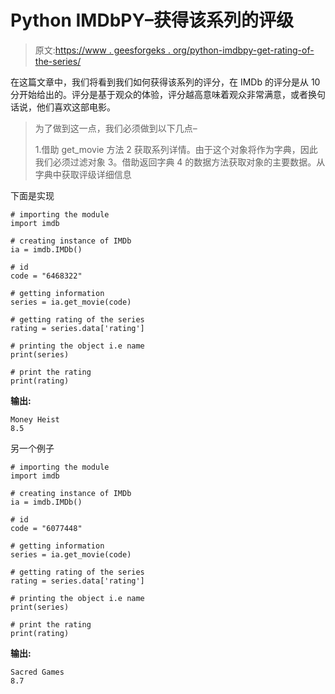 # Python IMDbPY–获得该系列的评级

> 原文:[https://www . geesforgeks . org/python-imdbpy-get-rating-of-the-series/](https://www.geeksforgeeks.org/python-imdbpy-getting-rating-of-the-series/)

在这篇文章中，我们将看到我们如何获得该系列的评分，在 IMDb 的评分是从 10 分开始给出的。评分是基于观众的体验，评分越高意味着观众非常满意，或者换句话说，他们喜欢这部电影。

> 为了做到这一点，我们必须做到以下几点–
> 
> 1.借助 get_movie 方法
> 2 获取系列详情。由于这个对象将作为字典，因此我们必须过滤对象
> 3。借助返回字典
> 4 的数据方法获取对象的主要数据。从字典中获取评级详细信息

下面是实现

```
# importing the module
import imdb

# creating instance of IMDb
ia = imdb.IMDb()

# id
code = "6468322"

# getting information
series = ia.get_movie(code)

# getting rating of the series
rating = series.data['rating']

# printing the object i.e name
print(series)

# print the rating
print(rating)
```

**输出:**

```
Money Heist
8.5
```

另一个例子

```
# importing the module
import imdb

# creating instance of IMDb
ia = imdb.IMDb()

# id
code = "6077448"

# getting information
series = ia.get_movie(code)

# getting rating of the series
rating = series.data['rating']

# printing the object i.e name
print(series)

# print the rating
print(rating)
```

**输出:**

```
Sacred Games
8.7
```